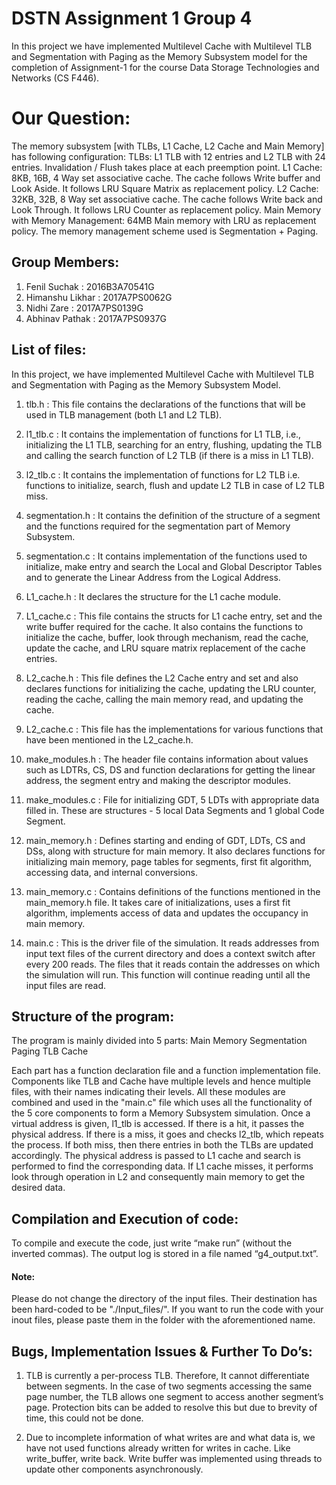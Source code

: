 # DSTN Assignment 1 Group 4
In this project we have implemented Multilevel Cache with Multilevel TLB and Segmentation with Paging as the Memory Subsystem model for the completion of Assignment-1 for the course Data Storage Technologies and Networks (CS F446).

# Our Question:
The memory subsystem [with TLBs, L1 Cache, L2 Cache and Main Memory] has following
configuration:
TLBs: L1 TLB with 12 entries and L2 TLB with 24 entries. Invalidation / Flush takes place at each preemption point.
L1 Cache: 8KB, 16B, 4 Way set associative cache. The cache follows Write buffer and Look Aside. It follows LRU Square Matrix as replacement policy.
L2 Cache: 32KB, 32B, 8 Way set associative cache. The cache follows Write back and Look Through. It follows LRU Counter as replacement policy.
Main Memory with Memory Management: 64MB Main memory with LRU as replacement policy. The memory management scheme used is Segmentation + Paging.

## Group Members:
1) Fenil Suchak : 2016B3A70541G
2) Himanshu Likhar : 2017A7PS0062G
3) Nidhi Zare : 2017A7PS0139G
4) Abhinav Pathak : 2017A7PS0937G

## List of files:

In this project, we have implemented Multilevel Cache with Multilevel TLB and Segmentation with Paging as the Memory Subsystem Model. 

1) tlb.h : This file contains the declarations of the functions that will be used in TLB management (both L1 and L2 TLB).

2) l1_tlb.c : It contains the implementation of functions for L1 TLB, i.e., initializing the L1 TLB, searching for an entry, flushing,  updating the TLB and calling the search function of L2 TLB (if there is a miss in L1 TLB).

3) l2_tlb.c : It contains the implementation of functions for L2 TLB i.e. functions to initialize, search, flush and update L2 TLB in case of L2 TLB miss.

4) segmentation.h : It contains the definition of the structure of a segment and the functions required for the segmentation part of Memory Subsystem.

5) segmentation.c : It contains implementation of the functions used to initialize, make entry and search the Local and Global Descriptor Tables and to generate the Linear Address from the Logical Address.

6) L1_cache.h : It declares the structure for the L1 cache module.

7) L1_cache.c : This file contains the structs for L1 cache entry, set and the write buffer required for the cache. It also contains the functions to initialize the cache, buffer, look through mechanism, read the cache, update the cache, and LRU square matrix replacement of the cache entries.

8) L2_cache.h : This file defines the L2 Cache entry and set and also declares functions for initializing the cache, updating the LRU counter, reading the cache, calling the main memory read, and updating the cache.

9) L2_cache.c : This file has the implementations for various functions that have been mentioned in the L2_cache.h.

10) make_modules.h : The header file contains information about values such as LDTRs, CS, DS and function declarations for getting the linear address, the segment entry and making the descriptor modules.

11) make_modules.c : File for initializing GDT, 5 LDTs with appropriate data filled in. These are structures - 5 local Data Segments and 1 global Code Segment.

12) main_memory.h : Defines starting and ending of GDT, LDTs, CS and DSs, along with structure for main memory. It also declares functions for initializing main memory, page tables for segments, first fit algorithm, accessing data, and internal conversions.

13) main_memory.c : Contains definitions of the functions mentioned in the main_memory.h file. It takes care of initializations, uses a first fit algorithm, implements access of data and updates the occupancy in main memory.

14) main.c : This is the driver file of the simulation. It reads addresses from input text files of the current directory and does a context switch after every 200 reads. The files that it reads contain the addresses on which the simulation will run. This function will continue reading until all the input files are read.

## Structure of the program:

The program is mainly divided into 5 parts:
Main Memory
Segmentation
Paging
TLB
Cache

Each part has a function declaration file and a function implementation file. Components like TLB and Cache have multiple levels and hence multiple files, with their names indicating their levels. All these modules are combined and used in the "main.c" file which uses all the functionality of the 5 core components to form a Memory Subsystem simulation. 
Once a virtual address is given, l1_tlb is accessed. If there is a hit, it passes the physical address. If there is a miss, it goes and checks l2_tlb, which repeats the process. If both miss, then there entries in both the TLBs are updated accordingly. The physical address is passed to L1 cache and search is performed to find the corresponding data. If L1 cache misses, it performs look through operation in L2 and consequently main memory to get the desired data. 

## Compilation and Execution of code:
To compile and execute the code, just write “make run” (without the inverted commas). The output log is stored in a file named “g4_output.txt”.
#### Note:
Please do not change the directory of the input files. Their destination has been hard-coded to be "./Input_files/". If you want to run the code with your inout files, please paste them in the folder with the aforementioned name.

## Bugs, Implementation Issues & Further To Do’s:

1) TLB is currently a per-process TLB. Therefore, It cannot differentiate between segments. In the case of two segments accessing the same page number, the TLB allows one segment to access another segment’s page. Protection bits can be added to resolve this but due to brevity of time, this could not be done.

2) Due to incomplete information of what writes are and what data is, we have not used functions already written for writes in cache. Like write_buffer, write back. Write buffer was implemented using threads to update other components asynchronously.

